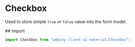 # Checkbox
Used to store simple `true` or `false` value into the form model.

## Import
```js
import Checkbox from "webiny-client-ui-material/Checkbox";
```